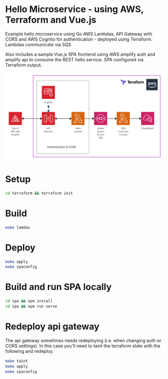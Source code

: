 # Hello Microservice - using AWS, Terraform and Vue.js

Example hello microservice using Go AWS Lambdas, API Gateway with CORS and AWS Cognito for authentication - deployed using Terraform. Lambdas communicate via SQS

Also includes a sample Vue.js SPA frontend using AWS amplify auth and amplify api to consume the REST hello service. SPA configured via Terraform output.

![Terraform - AWS API Gateway, Cognito, Lambda & SQS](docs/terraform-aws-lambda-sqs.png)

# Setup
```sh
cd terraform && terraform init
```

# Build
```sh
make lamdas
```

# Deploy
```sh
make apply
make spaconfig
```

# Build and run SPA locally
```sh
cd spa && npm install
cd spa && npm run serve
```

# Redeploy api gateway
The api gateway sometimes needs redeploying (i.e. when changing auth or CORS settings). In this case you'll need to taint the terraform state with the following and redeploy.

```sh
make taint
make apply
make spaconfig
```

